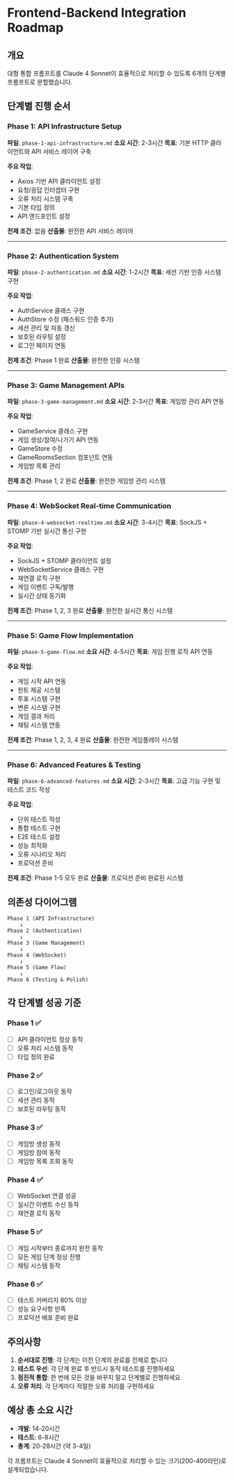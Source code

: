 # Frontend-Backend Integration Roadmap

## 개요

대형 통합 프롬프트를 Claude 4 Sonnet이 효율적으로 처리할 수 있도록 6개의 단계별 프롬프트로 분할했습니다.

## 단계별 진행 순서

### Phase 1: API Infrastructure Setup
**파일**: `phase-1-api-infrastructure.md`
**소요 시간**: 2-3시간
**목표**: 기본 HTTP 클라이언트와 API 서비스 레이어 구축

**주요 작업**:
- Axios 기반 API 클라이언트 설정
- 요청/응답 인터셉터 구현
- 오류 처리 시스템 구축
- 기본 타입 정의
- API 엔드포인트 설정

**전제 조건**: 없음
**산출물**: 완전한 API 서비스 레이어

---

### Phase 2: Authentication System
**파일**: `phase-2-authentication.md`
**소요 시간**: 1-2시간
**목표**: 세션 기반 인증 시스템 구현

**주요 작업**:
- AuthService 클래스 구현
- AuthStore 수정 (패스워드 인증 추가)
- 세션 관리 및 자동 갱신
- 보호된 라우팅 설정
- 로그인 페이지 연동

**전제 조건**: Phase 1 완료
**산출물**: 완전한 인증 시스템

---

### Phase 3: Game Management APIs
**파일**: `phase-3-game-management.md`
**소요 시간**: 2-3시간
**목표**: 게임방 관리 API 연동

**주요 작업**:
- GameService 클래스 구현
- 게임 생성/참여/나가기 API 연동
- GameStore 수정
- GameRoomsSection 컴포넌트 연동
- 게임방 목록 관리

**전제 조건**: Phase 1, 2 완료
**산출물**: 완전한 게임방 관리 시스템

---

### Phase 4: WebSocket Real-time Communication
**파일**: `phase-4-websocket-realtime.md`
**소요 시간**: 3-4시간
**목표**: SockJS + STOMP 기반 실시간 통신 구현

**주요 작업**:
- SockJS + STOMP 클라이언트 설정
- WebSocketService 클래스 구현
- 재연결 로직 구현
- 게임 이벤트 구독/발행
- 실시간 상태 동기화

**전제 조건**: Phase 1, 2, 3 완료
**산출물**: 완전한 실시간 통신 시스템

---

### Phase 5: Game Flow Implementation
**파일**: `phase-5-game-flow.md`
**소요 시간**: 4-5시간
**목표**: 게임 진행 로직 API 연동

**주요 작업**:
- 게임 시작 API 연동
- 힌트 제공 시스템
- 투표 시스템 구현
- 변론 시스템 구현
- 게임 결과 처리
- 채팅 시스템 연동

**전제 조건**: Phase 1, 2, 3, 4 완료
**산출물**: 완전한 게임플레이 시스템

---

### Phase 6: Advanced Features & Testing
**파일**: `phase-6-advanced-features.md`
**소요 시간**: 2-3시간
**목표**: 고급 기능 구현 및 테스트 코드 작성

**주요 작업**:
- 단위 테스트 작성
- 통합 테스트 구현
- E2E 테스트 설정
- 성능 최적화
- 오류 시나리오 처리
- 프로덕션 준비

**전제 조건**: Phase 1-5 모두 완료
**산출물**: 프로덕션 준비 완료된 시스템

## 의존성 다이어그램

```
Phase 1 (API Infrastructure)
    ↓
Phase 2 (Authentication)
    ↓
Phase 3 (Game Management)
    ↓
Phase 4 (WebSocket)
    ↓
Phase 5 (Game Flow)
    ↓
Phase 6 (Testing & Polish)
```

## 각 단계별 성공 기준

### Phase 1 ✅
- [ ] API 클라이언트 정상 동작
- [ ] 오류 처리 시스템 동작
- [ ] 타입 정의 완료

### Phase 2 ✅
- [ ] 로그인/로그아웃 동작
- [ ] 세션 관리 동작
- [ ] 보호된 라우팅 동작

### Phase 3 ✅
- [ ] 게임방 생성 동작
- [ ] 게임방 참여 동작
- [ ] 게임방 목록 조회 동작

### Phase 4 ✅
- [ ] WebSocket 연결 성공
- [ ] 실시간 이벤트 수신 동작
- [ ] 재연결 로직 동작

### Phase 5 ✅
- [ ] 게임 시작부터 종료까지 완전 동작
- [ ] 모든 게임 단계 정상 진행
- [ ] 채팅 시스템 동작

### Phase 6 ✅
- [ ] 테스트 커버리지 80% 이상
- [ ] 성능 요구사항 만족
- [ ] 프로덕션 배포 준비 완료

## 주의사항

1. **순서대로 진행**: 각 단계는 이전 단계의 완료를 전제로 합니다
2. **테스트 우선**: 각 단계 완료 후 반드시 동작 테스트를 진행하세요
3. **점진적 통합**: 한 번에 모든 것을 바꾸지 말고 단계별로 진행하세요
4. **오류 처리**: 각 단계마다 적절한 오류 처리를 구현하세요

## 예상 총 소요 시간

- **개발**: 14-20시간
- **테스트**: 6-8시간
- **총계**: 20-28시간 (약 3-4일)

각 프롬프트는 Claude 4 Sonnet이 효율적으로 처리할 수 있는 크기(200-400라인)로 설계되었습니다.